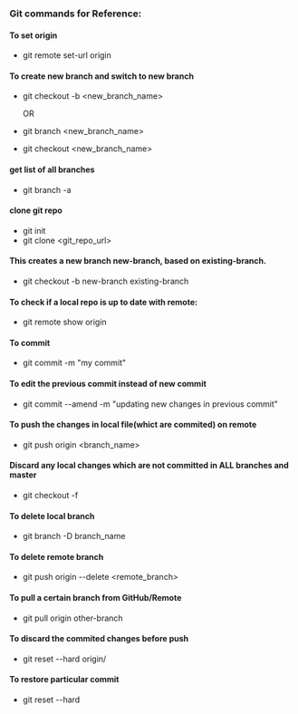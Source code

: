 ### Git commands for Reference:

#### To set origin 
  * git remote set-url origin <clone-url-from-gitlab>
 
#### To create new branch and switch to new branch
  * git checkout -b <new_branch_name>
    
    OR
  * git branch <new_branch_name>
  * git checkout <new_branch_name>

#### get list of all branches
  * git branch -a
  
#### clone git repo
  * git init
  * git clone <git_repo_url>
 
#### This creates a new branch new-branch, based on existing-branch.
  * git checkout -b new-branch existing-branch
  
#### To check if a local repo is up to date with remote:
  * git remote show origin
   
#### To commit
  * git commit -m "my commit"
   
#### To edit the previous commit instead of new commit
  * git commit --amend -m "updating new changes in previous commit"

#### To push the changes in local file(whict are commited) on remote
  * git push origin <branch_name>
   
#### Discard any local changes which are not committed in ALL branches and master
  * git checkout -f
  
#### To delete local branch
  * git branch -D branch_name
#### To delete remote branch
  * git push origin --delete <remote_branch>
 
#### To pull a certain branch from GitHub/Remote
  * git pull origin other-branch
 
 #### To discard the commited changes before push
  * git reset --hard origin/<your-branch-name> 
 
 #### To restore particular commit
  * git reset --hard <commit-id>

